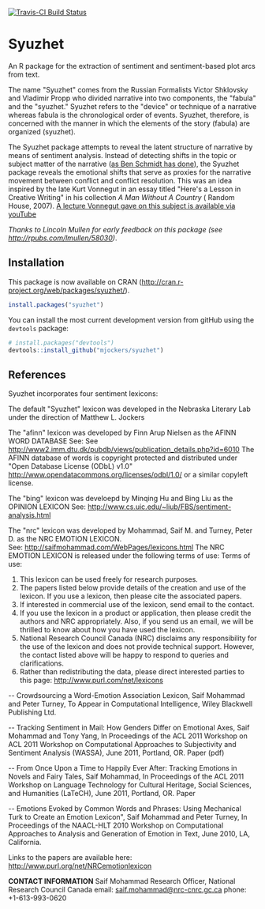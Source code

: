 [![Travis-CI Build Status](https://travis-ci.org/mjockers/syuzhet.png?branch=master)](https://travis-ci.org/mjockers/syuzhet)
# Syuzhet
An R package for the extraction of sentiment and sentiment-based plot arcs from text.

The name "Syuzhet" comes from the Russian Formalists Victor Shklovsky and Vladimir Propp who divided narrative into two components, the "fabula" and the "syuzhet."  Syuzhet refers to the "device" or technique of a narrative whereas fabula is the chronological order of events.  Syuzhet, therefore, is concerned with the manner in which the elements of the story (fabula) are organized (syuzhet).

The Syuzhet package attempts to reveal the latent structure of narrative by means of sentiment analysis.  Instead of detecting shifts in the topic or subject matter of the narrative ([as Ben Schmidt has done](http://sappingattention.blogspot.com/2014/12/fundamental-plot-arcs-seen-through.html)), the Syuzhet package reveals the emotional shifts that serve as proxies for the narrative movement between conflict and conflict resolution.  This was an idea inspired by the late Kurt Vonnegut in an essay titled "Here's a Lesson in Creative Writing" in his collection *A Man Without A Country* ( Random House, 2007).  [A lecture Vonnegut gave on this subject is available via youTube](https://www.youtube.com/watch?v=oP3c1h8v2ZQ)

*Thanks to Lincoln Mullen for early feedback on this package (see http://rpubs.com/lmullen/58030)*.

## Installation

This package is now available on CRAN (http://cran.r-project.org/web/packages/syuzhet/). 

```R
install.packages("syuzhet")
```
You can install the most current development version from gitHub using the ```devtools``` package:

```R
# install.packages("devtools")
devtools::install_github("mjockers/syuzhet")
```
## References
Syuzhet incorporates four sentiment lexicons:

The default "Syuzhet" lexicon was developed in the Nebraska Literary Lab under the direction of Matthew L. Jockers 

The "afinn" lexicon was developed by Finn Arup Nielsen as the AFINN WORD DATABASE
See: See http://www2.imm.dtu.dk/pubdb/views/publication_details.php?id=6010
The AFINN database of words is copyright protected and distributed under
"Open Database License (ODbL) v1.0" http://www.opendatacommons.org/licenses/odbl/1.0/ or a similar copyleft license.

The "bing" lexicon was develoepd by Minqing Hu and Bing Liu as the OPINION LEXICON
See: http://www.cs.uic.edu/~liub/FBS/sentiment-analysis.html

The "nrc" lexicon was developed by Mohammad, Saif M. and Turney, Peter D. as the NRC EMOTION LEXICON.  
See: http://saifmohammad.com/WebPages/lexicons.html
The NRC EMOTION LEXICON is released under the following terms of use:
Terms of use:

1. This lexicon can be used freely for research purposes. 
2. The papers listed below provide details of the creation and use of 
   the lexicon. If you use a lexicon, then please cite the associated 
   papers.
3. If interested in commercial use of the lexicon, send email to the 
   contact. 
4. If you use the lexicon in a product or application, then please 
   credit the authors and NRC appropriately. Also, if you send us an 
   email, we will be thrilled to know about how you have used the 
   lexicon.
5. National Research Council Canada (NRC) disclaims any responsibility 
   for the use of the lexicon and does not provide technical support. 
   However, the contact listed above will be happy to respond to 
   queries and clarifications.
6. Rather than redistributing the data, please direct interested 
   parties to this page:
   http://www.purl.com/net/lexicons 

-- Crowdsourcing a Word-Emotion Association Lexicon, Saif Mohammad and
Peter Turney, To Appear in Computational Intelligence, Wiley Blackwell
Publishing Ltd.
    
-- Tracking Sentiment in Mail: How Genders Differ on Emotional Axes,
Saif Mohammad and Tony Yang, In Proceedings of the ACL 2011 Workshop
on ACL 2011 Workshop on Computational Approaches to Subjectivity and
Sentiment Analysis (WASSA), June 2011, Portland, OR.  Paper (pdf)
    
-- From Once Upon a Time to Happily Ever After: Tracking Emotions in
Novels and Fairy Tales, Saif Mohammad, In Proceedings of the ACL 2011
Workshop on Language Technology for Cultural Heritage, Social
Sciences, and Humanities (LaTeCH), June 2011, Portland, OR.  Paper
 	 
-- Emotions Evoked by Common Words and Phrases: Using Mechanical Turk
to Create an Emotion Lexicon", Saif Mohammad and Peter Turney, In
Proceedings of the NAACL-HLT 2010 Workshop on Computational Approaches
to Analysis and Generation of Emotion in Text, June 2010, LA,
California.

Links to the papers are available here:
http://www.purl.org/net/NRCemotionlexicon

**CONTACT INFORMATION**
Saif Mohammad
Research Officer, National Research Council Canada
email: saif.mohammad@nrc-cnrc.gc.ca
phone: +1-613-993-0620
